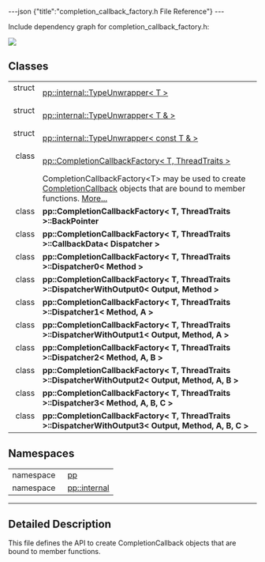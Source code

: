 ---json {"title":"completion_callback_factory.h File Reference"} ---

Include dependency graph for completion_callback_factory.h:

![](/docs/native-client/pepper_beta/cpp/completion__callback__factory_8h__incl.png)

## Classes

<table><tbody><tr class="odd"><td style="text-align: right;">struct  </td><td><a href="/docs/native-client/pepper_beta/cpp/structpp_1_1internal_1_1_type_unwrapper/" class="el">pp::internal::TypeUnwrapper&lt; T &gt;</a></td></tr><tr class="even"><td style="text-align: right;">struct  </td><td><a href="/docs/native-client/pepper_beta/cpp/structpp_1_1internal_1_1_type_unwrapper_3_01_t_01_6_01_4/" class="el">pp::internal::TypeUnwrapper&lt; T &amp; &gt;</a></td></tr><tr class="odd"><td style="text-align: right;">struct  </td><td><a href="/docs/native-client/pepper_beta/cpp/structpp_1_1internal_1_1_type_unwrapper_3_01const_01_t_01_6_01_4/" class="el">pp::internal::TypeUnwrapper&lt; const T &amp; &gt;</a></td></tr><tr class="even"><td style="text-align: right;">class  </td><td><a href="/docs/native-client/pepper_beta/cpp/classpp_1_1_completion_callback_factory/" class="el">pp::CompletionCallbackFactory&lt; T, ThreadTraits &gt;</a></td></tr><tr class="odd"><td style="text-align: right;"> </td><td>CompletionCallbackFactory&lt;T&gt; may be used to create <a href="/docs/native-client/pepper_beta/cpp/classpp_1_1_completion_callback/" class="el" title="This API enables you to implement and receive callbacks when Pepper operations complete asynchronousl...">CompletionCallback</a> objects that are bound to member functions. <a href="/docs/native-client/pepper_beta/cpp/classpp_1_1_completion_callback_factory#details">More...</a><br />
</td></tr><tr class="even"><td style="text-align: right;">class  </td><td><strong>pp::CompletionCallbackFactory&lt; T, ThreadTraits &gt;::BackPointer</strong></td></tr><tr class="odd"><td style="text-align: right;">class  </td><td><strong>pp::CompletionCallbackFactory&lt; T, ThreadTraits &gt;::CallbackData&lt; Dispatcher &gt;</strong></td></tr><tr class="even"><td style="text-align: right;">class  </td><td><strong>pp::CompletionCallbackFactory&lt; T, ThreadTraits &gt;::Dispatcher0&lt; Method &gt;</strong></td></tr><tr class="odd"><td style="text-align: right;">class  </td><td><strong>pp::CompletionCallbackFactory&lt; T, ThreadTraits &gt;::DispatcherWithOutput0&lt; Output, Method &gt;</strong></td></tr><tr class="even"><td style="text-align: right;">class  </td><td><strong>pp::CompletionCallbackFactory&lt; T, ThreadTraits &gt;::Dispatcher1&lt; Method, A &gt;</strong></td></tr><tr class="odd"><td style="text-align: right;">class  </td><td><strong>pp::CompletionCallbackFactory&lt; T, ThreadTraits &gt;::DispatcherWithOutput1&lt; Output, Method, A &gt;</strong></td></tr><tr class="even"><td style="text-align: right;">class  </td><td><strong>pp::CompletionCallbackFactory&lt; T, ThreadTraits &gt;::Dispatcher2&lt; Method, A, B &gt;</strong></td></tr><tr class="odd"><td style="text-align: right;">class  </td><td><strong>pp::CompletionCallbackFactory&lt; T, ThreadTraits &gt;::DispatcherWithOutput2&lt; Output, Method, A, B &gt;</strong></td></tr><tr class="even"><td style="text-align: right;">class  </td><td><strong>pp::CompletionCallbackFactory&lt; T, ThreadTraits &gt;::Dispatcher3&lt; Method, A, B, C &gt;</strong></td></tr><tr class="odd"><td style="text-align: right;">class  </td><td><strong>pp::CompletionCallbackFactory&lt; T, ThreadTraits &gt;::DispatcherWithOutput3&lt; Output, Method, A, B, C &gt;</strong></td></tr></tbody></table>

## Namespaces

<table><tbody><tr class="odd"><td style="text-align: right;">namespace  </td><td><a href="/docs/native-client/pepper_beta/cpp/namespacepp/" class="el">pp</a></td></tr><tr class="even"><td style="text-align: right;">namespace  </td><td><a href="/docs/native-client/pepper_beta/cpp/namespacepp_1_1internal/" class="el">pp::internal</a></td></tr></tbody></table>

---

<span id="details" class="anchor" style="margin: 0;"></span>

## Detailed Description

This file defines the API to create CompletionCallback objects that are bound to member functions.
